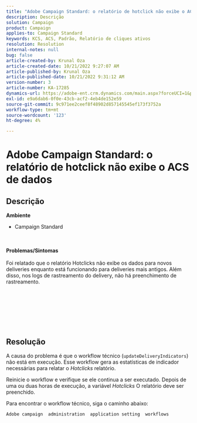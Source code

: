 ```yaml
---
title: "Adobe Campaign Standard: o relatório de hotclick não exibe o ACS de dados"
description: Descrição
solution: Campaign
product: Campaign
applies-to: Campaign Standard
keywords: KCS, ACS, Padrão, Relatório de cliques ativos
resolution: Resolution
internal-notes: null
bug: false
article-created-by: Krunal Oza
article-created-date: 10/21/2022 9:27:07 AM
article-published-by: Krunal Oza
article-published-date: 10/21/2022 9:31:12 AM
version-number: 3
article-number: KA-17285
dynamics-url: https://adobe-ent.crm.dynamics.com/main.aspx?forceUCI=1&pagetype=entityrecord&etn=knowledgearticle&id=610d9583-2251-ed11-bba2-0022480867fb
exl-id: e9a6dab6-0f0e-43cb-acf2-4eb4de152e59
source-git-commit: 9c971ee2ceef8f48902d857145545ef173f3752a
workflow-type: tm+mt
source-wordcount: '123'
ht-degree: 4%

---
```


# Adobe Campaign Standard: o relatório de hotclick não exibe o ACS de dados

## Descrição

<b>Ambiente</b>
- Campaign Standard

<br> <br><b>Problemas/Sintomas</b><br> <br>Foi relatado que o relatório Hotclicks não exibe os dados para novos deliveries enquanto está funcionando para deliveries mais antigos. Além disso, nos logs de rastreamento do delivery, não há preenchimento de rastreamento.<br> <br>

<br> <br>

<br> 

## Resolução


A causa do problema é que o workflow técnico (`updateDeliveryIndicators`) não está em execução. Esse workflow gera as estatísticas de indicador necessárias para relatar o *Hotclicks* relatório.

Reinicie o workflow e verifique se ele continua a ser executado. Depois de uma ou duas horas de execução, a variável *Hotclicks* O relatório deve ser preenchido.



Para encontrar o workflow técnico, siga o caminho abaixo:

`Adobe campaign  administration  application setting  workflows`
